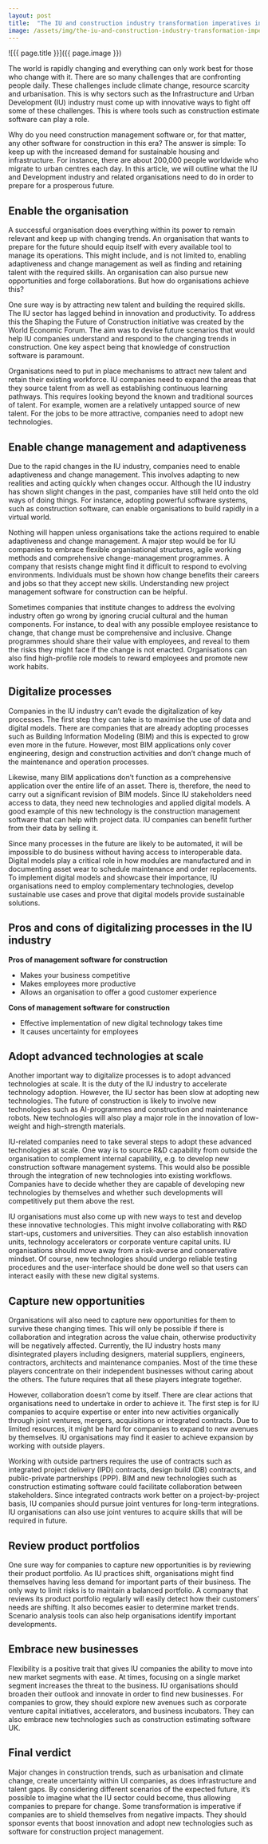 ```yaml
---
layout: post
title:  "The IU and construction industry transformation imperatives in the near future"
image: /assets/img/the-iu-and-construction-industry-transformation-imperatives-in-the-near-future.jpg
---
```


![{{ page.title }}]({{ page.image }})

The world is rapidly changing and everything can only work best for those who change with it. There are so many challenges that are confronting people daily. These challenges include climate change, resource scarcity and urbanisation. This is why sectors such as the Infrastructure and Urban Development (IU) industry must come up with innovative ways to fight off some of these challenges. This is where tools such as construction estimate software can play a role.

Why do you need construction management software or, for that matter, any other software for construction in this era? The answer is simple: To keep up with the increased demand for sustainable housing and infrastructure. For instance, there are about 200,000 people worldwide who migrate to urban centres each day. In this article, we will outline what the IU and Development industry and related organisations need to do in order to prepare for a prosperous future.

## Enable the organisation
A successful organisation does everything within its power to remain relevant and keep up with changing trends. An organisation that wants to prepare for the future should equip itself with every available tool to manage its operations. This might include, and is not limited to, enabling adaptiveness and change management as well as finding and retaining talent with the required skills. An organisation can also pursue new opportunities and forge collaborations. But how do organisations achieve this?

One sure way is by attracting new talent and building the required skills. The IU sector has lagged behind in innovation and productivity. To address this the Shaping the Future of Construction initiative was created by the World Economic Forum. The aim was to devise future scenarios that would help IU companies understand and respond to the changing trends in construction. One key aspect being that knowledge of construction software is paramount.

Organisations need to put in place mechanisms to attract new talent and retain their existing workforce. IU companies need to expand the areas that they source talent from as well as establishing continuous learning pathways. This requires looking beyond the known and traditional sources of talent. For example, women are a relatively untapped source of new talent. For the jobs to be more attractive, companies need to adopt new technologies.

## Enable change management and adaptiveness
Due to the rapid changes in the IU industry, companies need to enable adaptiveness and change management. This involves adapting to new realities and acting quickly when changes occur. Although the IU industry has shown slight changes in the past, companies have still held onto the old ways of doing things. For instance, adopting powerful software systems, such as construction software, can enable organisations to build rapidly in a virtual world.

Nothing will happen unless organisations take the actions required to enable adaptiveness and change management. A major step would be for IU companies to embrace flexible organisational structures, agile working methods and comprehensive change-management programmes. A company that resists change might find it difficult to respond to evolving environments. Individuals must be shown how change benefits their careers and jobs so that they accept new skills. Understanding new project management software for construction can be helpful.

Sometimes companies that institute changes to address the evolving industry often go wrong by ignoring crucial cultural and the human components. For instance, to deal with any possible employee resistance to change, that change must be comprehensive and inclusive. Change programmes should share their value with employees, and reveal to them the risks they might face if the change is not enacted. Organisations can also find high-profile role models to reward employees and promote new work habits.

## Digitalize processes
Companies in the IU industry can’t evade the digitalization of key processes. The first step they can take is to maximise the use of data and digital models. There are companies that are already adopting processes such as Building Information Modeling (BIM) and this is expected to grow even more in the future. However, most BIM applications only cover engineering, design and construction activities and don’t change much of the maintenance and operation processes.

Likewise, many BIM applications don’t function as a comprehensive application over the entire life of an asset. There is, therefore, the need to carry out a significant revision of BIM models. Since IU stakeholders need access to data, they need new technologies and applied digital models. A good example of this new technology is the construction management software that can help with project data. IU companies can benefit further from their data by selling it.

Since many processes in the future are likely to be automated, it will be impossible to do business without having access to interoperable data. Digital models play a critical role in how modules are manufactured and in documenting asset wear to schedule maintenance and order replacements. To implement digital models and showcase their importance, IU organisations need to employ complementary technologies, develop sustainable use cases and prove that digital models provide sustainable solutions.

## Pros and cons of digitalizing processes in the IU industry
**Pros of management software for construction**

- Makes your business competitive
- Makes employees more productive
- Allows an organisation to offer a good customer experience

**Cons of management software for construction**

- Effective implementation of new digital technology takes time
- It causes uncertainty for employees

## Adopt advanced technologies at scale
Another important way to digitalize processes is to adopt advanced technologies at scale. It is the duty of the IU industry to accelerate technology adoption. However, the IU sector has been slow at adopting new technologies. The future of construction is likely to involve new technologies such as AI-programmes and construction and maintenance robots. New technologies will also play a major role in the innovation of low-weight and high-strength materials.

IU-related companies need to take several steps to adopt these advanced technologies at scale. One way is to source R&D capability from outside the organisation to complement internal capability, e.g. to develop new construction software management systems. This would also be possible through the integration of new technologies into existing workflows. Companies have to decide whether they are capable of developing new technologies by themselves and whether such developments will competitively put them above the rest.

IU organisations must also come up with new ways to test and develop these innovative technologies. This might involve collaborating with R&D start-ups, customers and universities. They can also establish innovation units, technology accelerators or corporate venture capital units. IU organisations should move away from a risk-averse and conservative mindset. Of course, new technologies should undergo reliable testing procedures and the user-interface should be done well so that users can interact easily with these new digital systems.

## Capture new opportunities
Organisations will also need to capture new opportunities for them to survive these changing times. This will only be possible if there is collaboration and integration across the value chain, otherwise productivity will be negatively affected. Currently, the IU industry hosts many disintegrated players including designers, material suppliers, engineers, contractors, architects and maintenance companies. Most of the time these players concentrate on their independent businesses without caring about the others. The future requires that all these players integrate together.

However, collaboration doesn’t come by itself. There are clear actions that organisations need to undertake in order to achieve it. The first step is for IU companies to acquire expertise or enter into new activities organically through joint ventures, mergers, acquisitions or integrated contracts. Due to limited resources, it might be hard for companies to expand to new avenues by themselves. IU organisations may find it easier to achieve expansion by working with outside players.

Working with outside partners requires the use of contracts such as integrated project delivery (IPD) contracts, design build (DB) contracts, and public-private partnerships (PPP). BIM and new technologies such as construction estimating software could facilitate collaboration between stakeholders. Since integrated contracts work better on a project-by-project basis, IU companies should pursue joint ventures for long-term integrations. IU organisations can also use joint ventures to acquire skills that will be required in future.

## Review product portfolios
One sure way for companies to capture new opportunities is by reviewing their product portfolio. As IU practices shift, organisations might find themselves having less demand for important parts of their business. The only way to limit risks is to maintain a balanced portfolio. A company that reviews its product portfolio regularly will easily detect how their customers’ needs are shifting. It also becomes easier to determine market trends. Scenario analysis tools can also help organisations identify important developments.

## Embrace new businesses
Flexibility is a positive trait that gives IU companies the ability to move into new market segments with ease. At times, focusing on a single market segment increases the threat to the business. IU organisations should broaden their outlook and innovate in order to find new businesses. For companies to grow, they should explore new avenues such as corporate venture capital initiatives, accelerators, and business incubators. They can also embrace new technologies such as construction estimating software UK.

## Final verdict
Major changes in construction trends, such as urbanisation and climate change, create uncertainty within UI companies, as does infrastructure and talent gaps. By considering different scenarios of the expected future, it’s possible to imagine what the IU sector could become, thus allowing companies to prepare for change. Some transformation is imperative if companies are to shield themselves from negative impacts. They should sponsor events that boost innovation and adopt new technologies such as software for construction project management.
